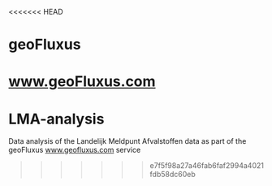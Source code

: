 <<<<<<< HEAD
# geoFluxus
www.geoFluxus.com
=======
# LMA-analysis
Data analysis of the Landelijk Meldpunt Afvalstoffen data as part of the geoFluxus www.geofluxus.com service
>>>>>>> e7f5f98a27a46fab6faf2994a4021fdb58dc60eb
